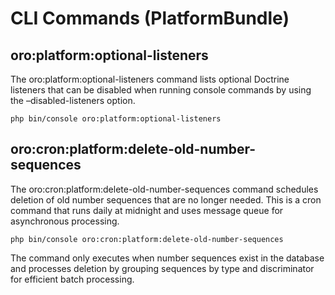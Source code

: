 # CLI Commands (PlatformBundle)

## oro:platform:optional-listeners

The oro:platform:optional-listeners command lists optional Doctrine listeners that can be disabled when running console commands by using the –disabled-listeners option.

```none
php bin/console oro:platform:optional-listeners
```

<a id="oro-cron-platform-delete-old-number-sequences-command"></a>

## oro:cron:platform:delete-old-number-sequences

The oro:cron:platform:delete-old-number-sequences command schedules deletion of old number sequences that are no longer needed. This is a cron command that runs daily at midnight and uses message queue for asynchronous processing.

```none
php bin/console oro:cron:platform:delete-old-number-sequences
```

The command only executes when number sequences exist in the database and processes deletion by grouping sequences by type and discriminator for efficient batch processing.
